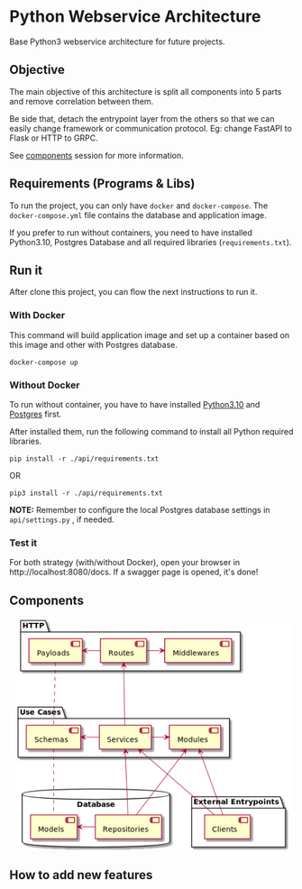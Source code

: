 # Python Webservice Architecture

Base Python3 webservice architecture for future projects.

## Objective

The main objective of this architecture is split all components into 5 parts and remove
correlation between them.

Be side that, detach the entrypoint layer from the others so that we can easily change
framework or communication protocol. Eg: change FastAPI to Flask or HTTP to GRPC.

See [components](#components) session for more information.

## Requirements (Programs & Libs)

To run the project, you can only have `docker` and `docker-compose`.
The `docker-compose.yml` file contains the database and application image.

If you prefer to run without containers, you need to have installed Python3.10, Postgres
Database and all required libraries (`requirements.txt`).

## Run it

After clone this project, you can flow the next instructions to run it.

### With Docker

This command will build application image and set up a container based on this image and
other with Postgres database.

```shell
docker-compose up
```

### Without Docker

To run without container, you have to have
installed [Python3.10](https://www.python.org/)
and [Postgres](https://www.postgresql.org/download/) first.

After installed them, run the following command to install all Python required libraries.

```shell
pip install -r ./api/requirements.txt
```

OR

```shell
pip3 install -r ./api/requirements.txt
```

**NOTE:** Remember to configure the local Postgres database settings in `api/settings.py`
, if needed.

### Test it

For both strategy (with/without Docker), open your browser in http://localhost:8080/docs.
If a swagger page is opened, it's done!

## Components

![architecture diagram](images/architecture/diagram.png)

## How to add new features
